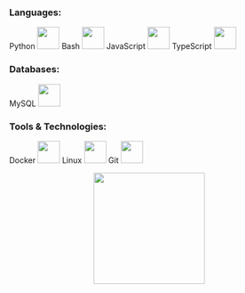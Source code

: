 <h3>Languages:</h3>
<span>
  Python <img height="40" src="https://img.shields.io/badge/-Python-0c1017?style=for-the-badge&logo=python&logoColor=FFD43B">
  Bash <img height="40" src="https://img.shields.io/badge/-Bash-0c1017?style=for-the-badge&logo=gnubash&logoColor=4EAA25">
  JavaScript <img height="40" src="https://img.shields.io/badge/-JavaScript-0c1017?style=for-the-badge&logo=javascript&logoColor=F7DF1E">
  TypeScript <img height="40" src="https://img.shields.io/badge/-TypeScript-0c1017?style=for-the-badge&logo=typescript&logoColor=3178C6">
</span>

<h3>Databases:</h3>
<span>
  MySQL <img height="40" src="https://img.shields.io/badge/-MySQL-0c1017?style=for-the-badge&logo=mysql&logoColor=4479A1">
</span>

<h3>Tools & Technologies:</h3>
<span>
  Docker <img height="40" src="https://img.shields.io/badge/-Docker-0c1017?style=for-the-badge&logo=docker&logoColor=2496ED">
  Linux <img height="40" src="https://img.shields.io/badge/-Linux-0c1017?style=for-the-badge&logo=linux&logoColor=FCC624">
  Git <img height="40" src="https://img.shields.io/badge/-Git-0c1017?style=for-the-badge&logo=git&logoColor=E11111">
</span>


<div align="center">
<p>
<a href="https://github.com/TheSilver1023">
  <img height="200em" src="https://github-readme-stats.vercel.app/api?username=TheSilver1023&hide_border=true&show_icons=true&title_color=E11111&icon_color=FF5733&text_color=FFFFFF&bg_color=0c1017"
</a>
</p>
</div>
